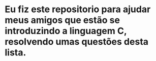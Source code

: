 # Eu fiz este repositorio para ajudar meus amigos que estão se introduzindo a linguagem C, resolvendo umas questões desta lista.
